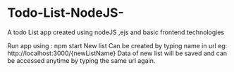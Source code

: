 # Todo-List-NodeJS-
A todo List app created using nodeJS ,ejs and basic frontend technologies

Run app using : npm start
New list Can be created by typing name in url 
eg: http://localhost:3000/{newListName}
Data of new list will be saved and can be accessed anytime by typing the same url again.
